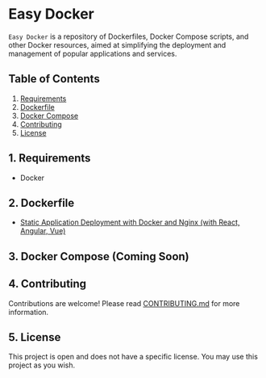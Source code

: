 # Easy Docker

`Easy Docker` is a repository of Dockerfiles, Docker Compose scripts, and other Docker resources, aimed at simplifying the deployment and management of popular applications and services.

## Table of Contents
1. [Requirements](#requirements)
2. [Dockerfile](#dockerfile)
3. [Docker Compose](#docker-compose)
4. [Contributing](#contributing)
5. [License](#license)

<a id="requirements"></a>

## 1. Requirements

- Docker

<a id="dockerfile"></a>

## 2. Dockerfile

- [Static Application Deployment with Docker and Nginx (with React, Angular, Vue)](/Dockerfile/with-react-angular-vue/README.md)

<a id="docker-compose"></a>

## 3. Docker Compose (Coming Soon)

<a id="contributing"></a>

## 4. Contributing

Contributions are welcome! Please read [CONTRIBUTING.md](/CONTRIBUTING.md) for more information.

<a id="license"></a>

## 5. License

This project is open and does not have a specific license. You may use this project as you wish.